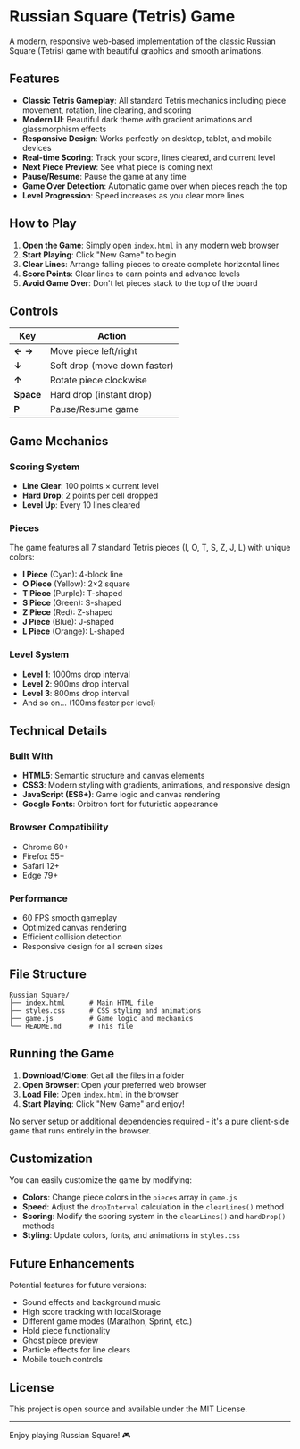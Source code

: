 # Russian Square (Tetris) Game

A modern, responsive web-based implementation of the classic Russian Square (Tetris) game with beautiful graphics and smooth animations.

## Features

- **Classic Tetris Gameplay**: All standard Tetris mechanics including piece movement, rotation, line clearing, and scoring
- **Modern UI**: Beautiful dark theme with gradient animations and glassmorphism effects
- **Responsive Design**: Works perfectly on desktop, tablet, and mobile devices
- **Real-time Scoring**: Track your score, lines cleared, and current level
- **Next Piece Preview**: See what piece is coming next
- **Pause/Resume**: Pause the game at any time
- **Game Over Detection**: Automatic game over when pieces reach the top
- **Level Progression**: Speed increases as you clear more lines

## How to Play

1. **Open the Game**: Simply open `index.html` in any modern web browser
2. **Start Playing**: Click "New Game" to begin
3. **Clear Lines**: Arrange falling pieces to create complete horizontal lines
4. **Score Points**: Clear lines to earn points and advance levels
5. **Avoid Game Over**: Don't let pieces stack to the top of the board

## Controls

| Key | Action |
|-----|--------|
| **← →** | Move piece left/right |
| **↓** | Soft drop (move down faster) |
| **↑** | Rotate piece clockwise |
| **Space** | Hard drop (instant drop) |
| **P** | Pause/Resume game |

## Game Mechanics

### Scoring System
- **Line Clear**: 100 points × current level
- **Hard Drop**: 2 points per cell dropped
- **Level Up**: Every 10 lines cleared

### Pieces
The game features all 7 standard Tetris pieces (I, O, T, S, Z, J, L) with unique colors:
- **I Piece** (Cyan): 4-block line
- **O Piece** (Yellow): 2×2 square
- **T Piece** (Purple): T-shaped
- **S Piece** (Green): S-shaped
- **Z Piece** (Red): Z-shaped
- **J Piece** (Blue): J-shaped
- **L Piece** (Orange): L-shaped

### Level System
- **Level 1**: 1000ms drop interval
- **Level 2**: 900ms drop interval
- **Level 3**: 800ms drop interval
- And so on... (100ms faster per level)

## Technical Details

### Built With
- **HTML5**: Semantic structure and canvas elements
- **CSS3**: Modern styling with gradients, animations, and responsive design
- **JavaScript (ES6+)**: Game logic and canvas rendering
- **Google Fonts**: Orbitron font for futuristic appearance

### Browser Compatibility
- Chrome 60+
- Firefox 55+
- Safari 12+
- Edge 79+

### Performance
- 60 FPS smooth gameplay
- Optimized canvas rendering
- Efficient collision detection
- Responsive design for all screen sizes

## File Structure

```
Russian Square/
├── index.html      # Main HTML file
├── styles.css      # CSS styling and animations
├── game.js         # Game logic and mechanics
└── README.md       # This file
```

## Running the Game

1. **Download/Clone**: Get all the files in a folder
2. **Open Browser**: Open your preferred web browser
3. **Load File**: Open `index.html` in the browser
4. **Start Playing**: Click "New Game" and enjoy!

No server setup or additional dependencies required - it's a pure client-side game that runs entirely in the browser.

## Customization

You can easily customize the game by modifying:

- **Colors**: Change piece colors in the `pieces` array in `game.js`
- **Speed**: Adjust the `dropInterval` calculation in the `clearLines()` method
- **Scoring**: Modify the scoring system in the `clearLines()` and `hardDrop()` methods
- **Styling**: Update colors, fonts, and animations in `styles.css`

## Future Enhancements

Potential features for future versions:
- Sound effects and background music
- High score tracking with localStorage
- Different game modes (Marathon, Sprint, etc.)
- Hold piece functionality
- Ghost piece preview
- Particle effects for line clears
- Mobile touch controls

## License

This project is open source and available under the MIT License.

---

Enjoy playing Russian Square! 🎮 